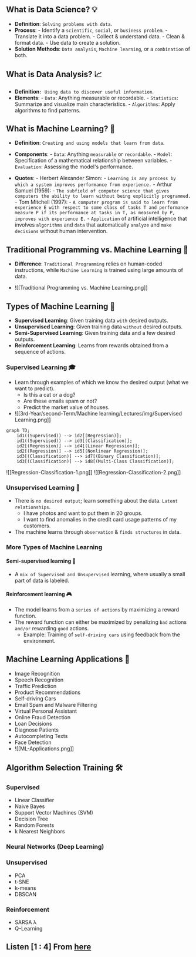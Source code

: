 ## What is Data Science? 💡

- **Definition**: `Solving problems with data`.
- **Process**: 
	  - Identify a `scientific`, `social`, or `business problem`.
	  - Translate it into a data problem.
	  - Collect & understand data.
	  - Clean & format data.
	  - Use data to create a solution.
- **Solution Methods**: `Data analysis`, `Machine learning`, or a `combination` of both.
## What is Data Analysis? 📈

- **Definition**`: Using data to discover useful information`.
- **Elements**:
	  - `Data`: Anything measurable or recordable.
	  - `Statistics`: Summarize and visualize main characteristics.
	  - `Algorithms`: Apply algorithms to find patterns.
## What is Machine Learning? 🤖

- **Definition**: `Creating and using models that learn from data`.
- **Components**:
	  - `Data`: Anything `measurable` or `recordable`.
	  - `Model`: Specification of a mathematical relationship between variables.
	  - `Evaluation`: Assessing the model's performance.

- **Quotes**:
	  - Herbert Alexander Simon: 
		  - `Learning is any process by which a system improves performance from experience.`
	  - Arthur Samuel (1959): 
		  - `The subfield of computer science that gives computers the ability to learn without being explicitly programmed.`
	  - Tom Mitchell (1997): 
		  - `A computer program is said to learn from experience E with respect to some class of tasks T and performance measure P if its performance at tasks in T, as measured by P, improves with experience E.`
	  - `Application` of artificial intelligence that involves `algorithms` and `data` that automatically `analyze` and `make decisions` without human intervention.
## Traditional Programming vs. Machine Learning 🔄

- **Difference**: `Traditional Programming` relies on human-coded instructions, while `Machine Learning` is trained using large amounts of data.

- ![[Traditional Programming vs. Machine Learning.png]]
## Types of Machine Learning 🔄

- **Supervised Learning**: Given training data `with` desired outputs.
- **Unsupervised Learning**: Given training data `without` desired outputs.
- **Semi-Supervised Learning**: Given training data and a few desired outputs.
- **Reinforcement Learning**: Learns from rewards obtained from a sequence of actions.
### **Supervised Learning 🎓**

- Learn through examples of which we know the desired output (what we want to predict).
	- Is this a cat or a dog?
	- Are these emails spam or not?
	- Predict the market value of houses.
- ![[3rd-Year/second-Term/Machine learning/Lectures/img/Supervised Learning.png]]

```mermaid
graph TD;
    id1((Supervised)) --> id2[(Regression)];
    id1((Supervised)) --> id3[(Classification)];
    id2[(Regression)] --> id4[(Linear Regression)];
    id2[(Regression)] --> id5[(Nonlinear Regression)];
    id3[(Classification)] --> id7[(Binary Classification)];
    id3[(Classification)] --> id8[(Multi-Class Classification)];
```

![[Regression-Classification-1.png]]
![[Regression-Classification-2.png]]
### **Unsupervised Learning 🧩**

- There is `no desired output`; learn something about the data. `Latent relationships`.
	- I have photos and want to put them in 20 groups.
	- I want to find anomalies in the credit card usage patterns of my customers.
- The machine learns through `observation` & `finds structures` in data.
### **More Types of Machine Learning**
#### **Semi-supervised learning** 🔄

- A `mix of Supervised and Unsupervised` learning, where usually a small part of data is labeled.
#### **Reinforcement learning** 🎮

- The model learns from a `series of actions` by maximizing a reward function. 
- The reward function can either be maximized by penalizing `bad` actions `and/or` rewarding `good` actions.
	- Example: Training of `self-driving cars` using feedback from the environment.
## **Machine Learning Applications** 📱

- Image Recognition
- Speech Recognition
- Traffic Prediction
- Product Recommendations
- Self-driving Cars
- Email Spam and Malware Filtering
- Virtual Personal Assistant
- Online Fraud Detection
- Loan Decisions 
- Diagnose Patients 
- Autocompleting Texts 
- Face Detection
- ![[ML-Applications.png]]
## **Algorithm Selection Training** 🛠️
### **Supervised**
- Linear Classifier
- Naive Bayes
- Support Vector Machines (SVM)
- Decision Tree
- Random Forests
- k Nearest Neighbors
### **Neural Networks (Deep Learning)**
### **Unsupervised**
- PCA
- t-SNE
- k-means
- DBSCAN
### **Reinforcement**
- SARSA λ
- Q-Learning

## Listen [1 : 4] From [here](https://www.youtube.com/playlist?list=PLoOabVweB2r5dL0AVmuDbS54UvmCIlZsT)
